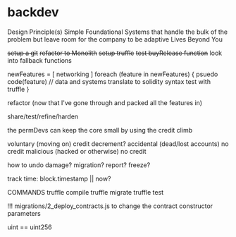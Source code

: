 # backdev

Design Principle(s)
  Simple Foundational Systems that handle the bulk of the problem
    but leave room for the company to be adaptive
  Lives Beyond You

~~setup a git~~
~~refactor to Monolith~~
~~setup truffle~~
~~test buyRelease function~~
look into fallback functions

newFeatures = [ networking ]
foreach (feature in newFeatures) {
  psuedo code(feature) // data and systems
  translate to solidity syntax
  test with truffle
}

refactor (now that I've gone through and packed all the features in)

share/test/refine/harden




the permDevs can keep the core small by using the credit climb


voluntary (moving on)
  credit decrement?
accidental (dead/lost accounts)
  no credit
malicious (hacked or otherwise)
  no credit

  how to undo damage? migration?
  report?
  freeze?


track time:
block.timestamp || now?


COMMANDS
truffle compile
truffle migrate
truffle test

!!!
migrations/2_deploy_contracts.js to change the contract constructor parameters

uint == uint256